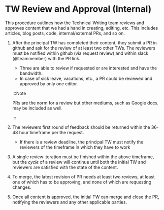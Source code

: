 # TW Review and Approval (Internal)

This procedure outlines how the Technical Writing team reviews and approves content that we had a hand in creating, editing, etc. This includes articles, blog posts, code, internal/external PRs, and so on.

1. After the principal TW has completed their content, they submit a PR in github and ask for the review of at least two other TWs. The reviewers must be notified within github (via request review) and within slack (@teammember) with the PR link.

   - Three are able to review if requested or are interested and have the bandwidth.
   - In case of sick leave, vacations, etc., a PR could be reviewed and approved by only one editor.

   :::Note

   PRs are the norm for a review but other mediums, such as Google docs, may be included as well.

   :::

   

2. The reviewers first round of feedback should be returned within the 36-48 hour timeframe per the request.

   - If there is a review deadline, the principal TW must notify the reviewers of the timeframe in which they have to work

3. A single review iteration must be finished within the above timeframe, but the *cycle* of a review will continue until both the initial TW and reviewers are satisfied with the state of the content.

4. To merge, the latest revision of PR needs at least two reviews, at least one of which has to be approving, and none of which are requesting changes. 

5. Once all content is approved, the initial TW can merge and close the PR, notifying the reviewers and any other applicable parties.
